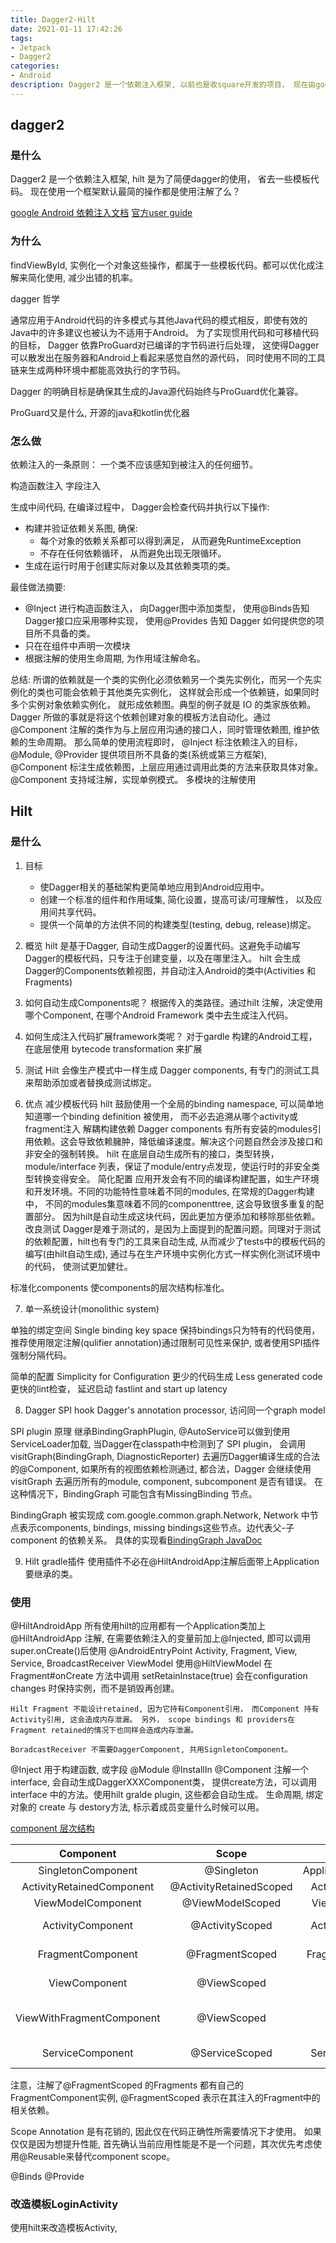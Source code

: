 ```yaml
---
title: Dagger2-Hilt
date: 2021-01-11 17:42:26
tags:
- Jetpack
- Dagger2
categories:
- Android
description: Dagger2 是一个依赖注入框架, 以前也是收square开发的项目， 现在由google维护， 集成到了Jetpack套件中，依赖注入框架，还是能节省不少模板代码的。 Dagger2的使用相对复杂，没有流行起来，因此又出了一个hilt框架， 基于dagger, 省去使用dagger创建模板代码的部分，使用注解代替。
---
```


## dagger2
### 是什么
Dagger2 是一个依赖注入框架, hilt 是为了简便dagger的使用， 省去一些模板代码。
现在使用一个框架默认最简的操作都是使用注解了么？

[google Android 依赖注入文档](https://developer.android.com/training/dependency-injection/manual?hl=zh-cn)
[官方user guide](https://dagger.dev/dev-guide/android)


### 为什么

findViewById, 实例化一个对象这些操作，都属于一些模板代码。都可以优化成注解来简化使用, 减少出错的机率。

dagger 哲学

通常应用于Android代码的许多模式与其他Java代码的模式相反，即使有效的Java中的许多建议也被认为不适用于Android。 
为了实现惯用代码和可移植代码的目标， Dagger 依靠ProGuard对已编译的字节码进行后处理， 
这使得Dagger可以散发出在服务器和Android上看起来感觉自然的源代码，
同时使用不同的工具链来生成两种环境中都能高效执行的字节码。

Dagger 的明确目标是确保其生成的Java源代码始终与ProGuard优化兼容。

ProGuard又是什么,
	开源的java和kotlin优化器

### 怎么做

依赖注入的一条原则： 一个类不应该感知到被注入的任何细节。

构造函数注入
字段注入

生成中间代码, 在编译过程中， Dagger会检查代码并执行以下操作:
* 构建并验证依赖关系图, 确保:
	* 每个对象的依赖关系都可以得到满足， 从而避免RuntimeException
	* 不存在任何依赖循环， 从而避免出现无限循环。
* 生成在运行时用于创建实际对象以及其依赖类项的类。

最佳做法摘要:
* @Inject 进行构造函数注入， 向Dagger图中添加类型， 使用@Binds告知Dagger接口应采用哪种实现， 使用@Provides 告知 Dagger 如何提供您的项目所不具备的类。
* 只在在组件中声明一次模块
* 根据注解的使用生命周期, 为作用域注解命名。

总结:
所谓的依赖就是一个类的实例化必须依赖另一个类先实例化，而另一个先实例化的类也可能会依赖于其他类先实例化， 这样就会形成一个依赖链，如果同时多个实例对象依赖实例化， 就形成依赖图。典型的例子就是 IO 的类家族依赖。
Dagger 所做的事就是将这个依赖创建对象的模板方法自动化。通过@Component 注解的类作为与上层应用沟通的接口人，同时管理依赖图, 维护依赖的生命周期。
那么简单的使用流程即时， @Inject 标注依赖注入的目标， @Module, @Provider 提供项目所不具备的类(系统或第三方框架), @Component 标注生成依赖图，上层应用通过调用此类的方法来获取具体对象。
@Component 支持域注解，实现单例模式。
多模块的注解使用

## Hilt
### 是什么
1. 目标
	* 使Dagger相关的基础架构更简单地应用到Android应用中。
	* 创建一个标准的组件和作用域集, 简化设置，提高可读/可理解性， 以及应用间共享代码。
	* 提供一个简单的方法供不同的构建类型(testing, debug, release)绑定。

2. 概览
hilt 是基于Dagger, 自动生成Dagger的设置代码。这避免手动编写Dagger的模板代码，只专注于创建变量，以及在哪里注入。
hilt 会生成 Dagger的Components依赖视图，并自动注入Android的类中(Activities 和 Fragments)

3. 如何自动生成Components呢？
根据传入的类路径。通过hilt 注解，决定使用哪个Component, 在哪个Android Framework 类中去生成注入代码。 

4. 如何生成注入代码扩展framework类呢？ 
对于gardle 构建的Android工程，在底层使用 bytecode transformation 来扩展

5. 测试
Hilt 会像生产模式中一样生成 Dagger components, 有专门的测试工具来帮助添加或者替换成测试绑定。

6. 优点
减少模板代码
	hilt 鼓励使用一个全局的binding namespace, 可以简单地知道哪一个binding definition 被使用， 而不必去追溯从哪个activity或fragment注入
解耦构建依赖
	Dagger components 有所有安装的modules引用依赖。这会导致依赖臃肿，降低编译速度。解决这个问题自然会涉及接口和非安全的强制转换。
	hilt 在底层自动生成所有的接口，类型转换，module/interface 列表，保证了module/entry点发现，使运行时的非安全类型转换变得安全。
简化配置
	应用开发会有不同的编译构建配置，如生产环境和开发环境。不同的功能特性意味着不同的modules, 在常规的Dagger构建中， 不同的modules集意味着不同的componenttree, 这会导致很多重复的配置部分。
	因为hilt是自动生成这块代码，因此更加方便添加和移除那些依赖。
改良测试
	Dagger是难于测试的，是因为上面提到的配置问题。同理对于测试的依赖配置，hilt也有专门的工具来自动生成, 从而减少了tests中的模板代码的编写(由hilt自动生成), 通过与在生产环境中实例化方式一样实例化测试环境中的代码， 使测试更加健壮。

标准化components
	使components的层次结构标准化。

7. 单一系统设计(monolithic system)

单独的绑定空间 Single binding key space
	保持bindings只为特有的代码使用，推荐使用限定注解(qulifier annotation)通过限制可见性来保护, 或者使用SPI插件强制分隔代码。

简单的配置 Simplicity for Configuration
更少的代码生成 Less generated code
更快的lint检查， 延迟启动 fastlint and start up latency

8. Dagger SPI
hook Dagger's annotation processor, 访问同一个graph model

SPI plugin 原理
继承BindingGraphPlugin, @AutoService可以做到使用ServiceLoader加载, 
当Dagger在classpath中检测到了 SPI plugin， 会调用 visitGraph(BindingGraph, DiagnosticReporter) 去遍历Dagger编译生成的合法的@Component, 
如果所有的视图依赖检测通过, 都合法，Dagger 会继续使用visitGraph 去遍历所有的module, component, subcomponent 是否有错误。 在这种情况下，BindingGraph 可能包含有MissingBinding 节点。 

BindingGraph 被实现成 com.google.common.graph.Network, Network 中节点表示components, bindings, missing bindings这些节点。边代表父-子component 的依赖关系。 具体的实现看[BindingGraph JavaDoc](https://dagger.dev/api/latest/dagger/model/BindingGraph.html)

9. Hilt gradle插件
	使用插件不必在@HiltAndroidApp注解后面带上Application要继承的类。

### 使用
@HiltAndroidApp
	所有使用hilt的应用都有一个Application类加上@HiltAndroidApp 注解, 在需要依赖注入的变量前加上@Injected, 即可以调用super.onCreate()后使用
@AndroidEntryPoint
	Activity, Fragment, View, Service, BroadcastReceiver
	ViewModel 使用@HiltViewModel
	在 Fragment#onCreate 方法中调用 setRetainInstace(true) 会在configuration changes 时保持实例，而不是销毁再创建。
	
	Hilt Fragment 不能设计retained, 因为它持有Component引用， 而Component 持有 Activity引用, 这会造成内存泄漏。 另外， scope bindings 和 providers在Fragment retained的情况下也同样会造成内存泄漏。

	BoradcastReceiver 不需要DaggerComponent, 共用SignletonComponent。

@Inject
	用于构建函数, 或字段 
@Module
@InstallIn
@Component
	注解一个interface, 会自动生成DaggerXXXComponent类， 提供create方法，可以调用 interface 中的方法。使用hilt gralde plugin, 这些都会自动生成。
	生命周期,  绑定对象的 create 与 destory方法, 标示着成员变量什么时候可以用。 

[component 层次结构](https://dagger.dev/hilt/component-hierarchy.svg)

| Component | Scope | Created at | Destoryed at| Default Bindings|
|:--:|:--:|:--:|:--:| :--: |
| SingletonComponent | @Singleton | Application#oncreate() | Application#onDestroy() | Application | 
| ActivityRetainedComponent | @ActivityRetainedScoped | Activity#onCreate() | Activity#onDestroy() | Application |
| ViewModelComponent | @ViewModelScoped | ViewModel created | ViewModel destroyed | SavedStateHandle |
| ActivityComponent |  @ActivityScoped | Activity#onCreate() | Activity#onDestroy() | Application, Activity |
| FragmentComponent | @FragmentScoped | Fragment#onAttach() | Fragment#onDestroy() | Application, Activity, Fragment |
| ViewComponent | @ViewScoped | View#super() | View destroyed | Application, Activity, View |
| ViewWithFragmentComponent | @ViewScoped | View#super() | View destroyed | Application, Activity, Fragment, View |
| ServiceComponent | @ServiceScoped | Service#onCreate() | Service#onDestroy() | Application, Service |

注意，注解了@FragmentScoped 的Fragments 都有自己的FragmentComponent实例, @FragmentScoped 表示在其注入的Fragment中的相关依赖。

Scope Annotation 是有花销的, 因此仅在代码正确性所需要情况下才使用。 如果仅仅是因为想提升性能, 首先确认当前应用性能是不是一个问题，其次优先考虑使用@Reusable来替代component scope。

@Binds
@Provide

### 改造模板LoginActivity

使用hilt来改造模板Activity, 


